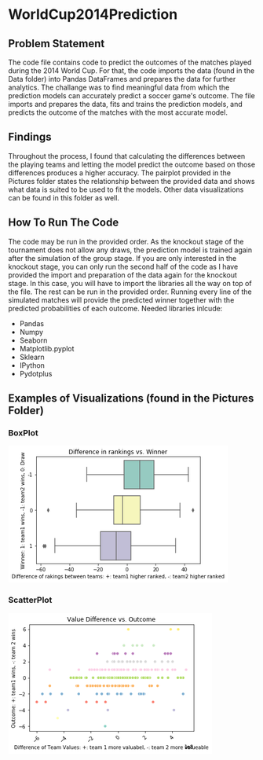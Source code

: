 # WorldCup2014Prediction
## Problem Statement
The code file contains code to predict the outcomes of the matches played during the 2014 World Cup. For that, the code imports the data (found in the Data folder) into Pandas DataFrames and prepares the data for further analytics. The challange was to find meaningful data from which the prediction models can accurately predict a soccer game's outcome. 
The file imports and prepares the data, fits and trains the prediction models, and predicts the outcome of the matches with the most accurate model. 

## Findings
Throughout the process, I found that calculating the differences between the playing teams and letting the model predict the outcome based on those differences produces a higher accuracy. The pairplot provided in the Pictures folder states the relationship between the provided data and shows what data is suited to be used to fit the models. Other data visualizations can be found in this folder as well. 

## How To Run The Code
The code may be run in the provided order. As the knockout stage of the tournament does not allow any draws, the prediction model is trained again after the simulation of the group stage. If you are only interested in the knockout stage, you can only run the second half of the code as I have provided the import and preparation of the data again for the knockout stage. In this case, you will have to import the libraries all the way on top of the file. The rest can be run in the provided order. 
Running every line of the simulated matches will provide the predicted winner together with the predicted probabilities of each outcome.
Needed libraries inlcude: 
- Pandas
- Numpy
- Seaborn
- Matplotlib.pyplot
- Sklearn
- IPython
- Pydotplus

## Examples of Visualizations (found in the Pictures Folder)
### BoxPlot 
![](/Pictures/boxplot.png)

### ScatterPlot
![](/Pictures/ScatterPlot.png)
